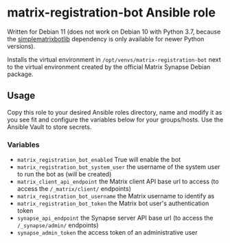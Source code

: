 # matrix-registration-bot Ansible role

Written for Debian 11
(does not work on Debian 10 with Python 3.7,
because the [simplematrixbotlib](https://pypi.org/project/simplematrixbotlib/)
dependency is only available for newer Python versions).

Installs the virtual environment in `/opt/venvs/matrix-registration-bot`
next to the virtual environment created by the official Matrix Synapse Debian package.


## Usage

Copy this role to your desired Ansible roles directory, name and modify it as you see fit
and configure the variables below for your groups/hosts.
Use the Ansible Vault to store secrets.


### Variables

* `matrix_registration_bot_enabled` True will enable the bot
* `matrix_registration_bot_system_user` the username of the system user to run the bot as (will be created)
* `matrix_client_api_endpoint` the Matrix client API base url to access (to access the `/_matrix/client/` endpoints)
* `matrix_registration_bot_username` the Matrix username to identify as
* `matrix_registration_bot_token` the Matrix bot user's authentication token
* `synapse_api_endpoint` the Synapse server API base url (to access the `/_synapse/admin/` endpoints)
* `synapse_admin_token` the access token of an administrative user
